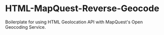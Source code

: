 # HTML-MapQuest-Reverse-Geocode
Boilerplate for using HTML Geolocation API with MapQuest's Open Geocoding Service. 

